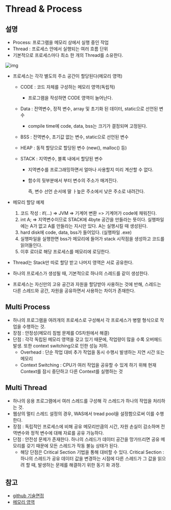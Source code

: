 # Thread & Process

## 설명

- Process: 프로그램을 메모리 상에서 실행 중인 작업
- Thread : 프로세스 안에서 실행되는 여러 흐름 단위
- 기본적으로 프로세스마다 최소 한 개의 Thread를 소유한다.

![img](https://camo.githubusercontent.com/3dc4ad61f03160c310a855a4bd68a9f2a2c9a4c7/68747470733a2f2f74312e6461756d63646e2e6e65742f6366696c652f746973746f72792f393938383931343635433637433330363036)

- 프로세스는 각각 별도의 주소 공간이 할당된다(메모리 영역)

  - CODE : 코드 자체를 구성하는 메모리 영역(독립적)

    - 프로그램을 작성하면 CODE 영역이 늘어난다.

  - Data : 전역변수, 정적 변수, array 및 초기화 된 데이터, static으로 선언된 변수

    - compile time에 code, data, bss는 크기가 결정되며 고정된다.

  - BSS : 전역변수, 초기값 없는 변수, static으로 선언된 변수

  - HEAP : 동적 할당으로 할당된 변수 (new(), malloc() 등)

  - STACK : 지역변수, 블록 내에서 할당된 변수

    - 지역변수를 프로그래밍하면서 얼마나 사용할지 미리 계산할 수 없다.

    - 함수의 뒷부분에서 부터 변수의 주소가 매겨진다. 

      즉, 변수 선언 순서에 딸 ㅏ높은 주소에서 낮은 주소로 내려간다.

- 메모리 할당 예제

  1. 코드 작성 : if(...) => JVM => 기계어 변환 => 기계어가 code에 채워진다.
  2. int A; => 지역변수이므로 STACK에 4byte 공간을 만들라는 뜻이다.
     실행파일에는 A가 없고  A를 만들라는 지시만 있다. A는 실행시킬 때 생성된다.
  3. hard disk에 code, data, bss가 들어있다. (실행파일 .exe)
  4. 실행파일을 실행한면 bss가 메모리에 들어가 stack 시작점을 생성하고 코드를 읽어들인다.
  5. 이후 로더로 해당 프로세스를 메모리에 로딩한다.

- Thread는 Stack만 따로 할당 받고 나머지 영역은 서로 공유한다.

- 하나의 프로세스가 생성될 때, 기본적으로 하나의 스레드를 같이 생성한다.

- 프로세스는 자신만의 고유 공간과 자원을 할당받아 사용하는 것에 반해, 스레드는 다른 스레드와 공간, 자원을 공유하면서 사용하는 차이가 존재한다.

## Multi Process

- 하나의 프로그램을 여려개의 프로세스로 구성해서 각 프로세스가 병렬 형식으로 작업을 수행하는 것.
- 장점 : 안정성(메모리 침범 문제를 OS차원에서 해결)
- 단점 : 각각 독립된 메모리 영역을 갖고 있기 때문에, 작업량이 많을 수록 오버헤드 발생. 또한 context switching으로 인한 성능 저하.
  - Overhead : 단순 작업 대비 추가 작업을 동시 수행시 발생하는 지연 시간 또는 메모리
  - Context Switching : CPU가 여러 작업을 공유할 수 있게 하기 위해 현재 Context를 잠시 중단하고 다른 Context를 실행하는 것 

## Multi Thread

- 하나의 응용 프로그램에서 여러 스레드를 구성해 각 스레드가 하나의 작업을 처리하는 것.
- 웹상의 멀티 스레드 설정의 경우, WAS에서 tread pool을 설정함으로써 이를 수행한다.
- 장점 : 독립적인 프로세스에 비해 공유 메모리만큼의 시간, 자원 손실이 감소하며 전역변수와 정적 변수에 대해 자료를 공유 가능하다.
- 단점 : 안전성 문제가 존재한다. 하나의 스레드가 데이터 공간을 망가뜨리면 공유 메모리를 갖기 때문에 모든 스레드가 작동 불능 상태가 된다.
  - 해당 단점은 Critical Section 기법을 통해 대비할 수 있다.
    Critical Section : 하나의 스레드가 공유 데이터 값을 변경하는 시점에 다른 스레드가 그 값을 읽으려 할 때, 발생하는 문제를 해결하기 위한 동기 화 과정.

## 참고

- [github 기술면접](https://github.com/gyoogle/tech-interview-for-developer/blob/master/Computer%20Science/Operating%20System/Process%20vs%20Thread.md)
- [메모리 영역](https://donghwada.tistory.com/entry/%EB%A9%94%EB%AA%A8%EB%A6%AC-%EC%98%81%EC%97%AD-Code-Data-BSS-HEAP-Stack-Little-Endian-Stack%EC%9D%98-%EC%9D%B4%ED%95%B4)